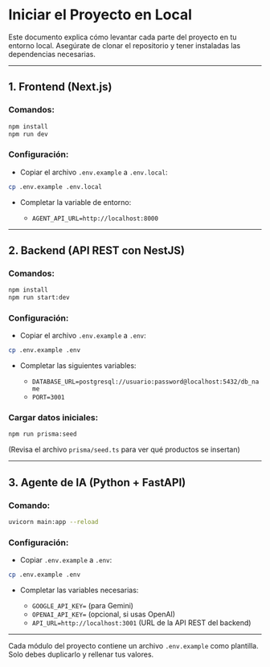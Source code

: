 # Iniciar el Proyecto en Local

Este documento explica cómo levantar cada parte del proyecto en tu entorno local. Asegúrate de clonar el repositorio y tener instaladas las dependencias necesarias.

---

## 1. Frontend (Next.js)

### Comandos:

```bash
npm install
npm run dev
```

### Configuración:

* Copiar el archivo `.env.example` a `.env.local`:

```bash
cp .env.example .env.local
```

* Completar la variable de entorno:

  * `AGENT_API_URL=http://localhost:8000`

---

## 2. Backend (API REST con NestJS)

### Comandos:

```bash
npm install
npm run start:dev
```

### Configuración:

* Copiar el archivo `.env.example` a `.env`:

```bash
cp .env.example .env
```

* Completar las siguientes variables:

  * `DATABASE_URL=postgresql://usuario:password@localhost:5432/db_name`
  * `PORT=3001`

### Cargar datos iniciales:

```bash
npm run prisma:seed
```

(Revisa el archivo `prisma/seed.ts` para ver qué productos se insertan)

---

## 3. Agente de IA (Python + FastAPI)

### Comando:

```bash
uvicorn main:app --reload
```

### Configuración:

* Copiar `.env.example` a `.env`:

```bash
cp .env.example .env
```

* Completar las variables necesarias:

  * `GOOGLE_API_KEY=` (para Gemini)
  * `OPENAI_API_KEY=` (opcional, si usas OpenAI)
  * `API_URL=http://localhost:3001` (URL de la API REST del backend)

---

Cada módulo del proyecto contiene un archivo `.env.example` como plantilla. Solo debes duplicarlo y rellenar tus valores.
